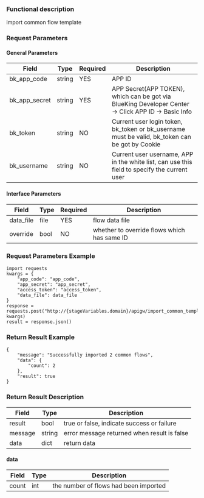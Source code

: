 ### Functional description

import common flow template

### Request Parameters

#### General Parameters
|   Field         |  Type       | Required |  Description    |
|-----------------|-------------|---------|------------------|
|   bk_app_code   |   string    |   YES    |  APP ID |
|   bk_app_secret |   string    |   YES    |  APP Secret(APP TOKEN), which can be got via BlueKing Developer Center -> Click APP ID -> Basic Info |
|   bk_token      |   string    |   NO     |  Current user login token, bk_token or bk_username must be valid, bk_token can be got by Cookie      |
|   bk_username   |   string    |   NO     |  Current user username, APP in the white list, can use this field to specify the current user        |

#### Interface Parameters

| Field          |  Type       | Required   |  Description             |
| ------------ | ------------ | ------ | ---------------- |
|   data_file    |   file     |   YES   |  flow data file |
|   override        | bool     | NO         | whether to override flows which has same ID           |           |

### Request Parameters Example

```
import requests
kwargs = {
    "app_code": "app_code",
    "app_secret": "app_secret",
    "access_token": "access_token",
    "data_file": data_file
}
response = requests.post("http://{stageVariables.domain}/apigw/import_common_template/", kwargs)
result = response.json()
```

### Return Result Example

```
{
    "message": "Successfully imported 2 common flows",
    "data": {
        "count": 2
    },
    "result": true
}
```

### Return Result Description

| Field      | Type      | Description      |
| ------------  | ---------- | ------------------------------ |
|  result   |    bool    |      true or false, indicate success or failure   |
|  message  |    string  |      error message returned when result is false  |
|  data         | dict        |    return data                |

#### data

| Field      | Type      | Description      |
| ------------ | ---------- | ------------------------------ |
|  count      |    int    |       the number of flows had been imported    |
